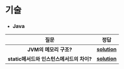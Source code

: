 # 기술 
- ### Java
| 질문 | 정답 |   
| :--: | :--: |   
|__JVM의 메모리 구조?__  |__[solution](https://github.com/jhmin-kk99/Coding-Interview/blob/main/solution/sol_1.txt)__  |
|__static메서드와 인스턴스메서드의 차이?__  |__[solution](https://github.com/jhmin-kk99/Coding-Interview/blob/main/solution/sol_2.txt)__  |
